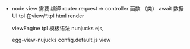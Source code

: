 - node view 需要 编译
    router request => controller 函数 （类） await 数据
    UI tpl 在view/*.tpl html render

    viewEngine tpl  模板语法 nunjucks ejs,

    egg-view-nujucks
    config.default.js  view